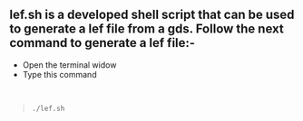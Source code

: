 ##  lef.sh is a developed shell script that can be used to generate a lef file from a gds. Follow the next command to generate a lef file:-
* Open the terminal widow
* Type this command
<p>&nbsp;</p>

>`./lef.sh`

<p>&nbsp;</p>

